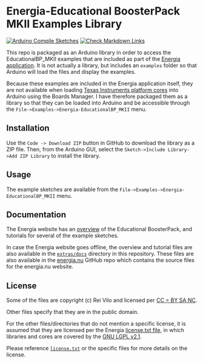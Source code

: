 # Energia-Educational BoosterPack MKII Examples Library

[![Arduino Compile Sketches](https://github.com/Andy4495/Energia-EducationalBP_MKII/actions/workflows/arduino-compile-sketches.yml/badge.svg)](https://github.com/Andy4495/Energia-EducationalBP_MKII/actions/workflows/arduino-compile-sketches.yml)
[![Check Markdown Links](https://github.com/Andy4495/Energia-EducationalBP_MKII/actions/workflows/CheckMarkdownLinks.yml/badge.svg)](https://github.com/Andy4495/Energia-EducationalBP_MKII/actions/workflows/CheckMarkdownLinks.yml)

This repo is packaged as an Arduino library in order to access the EducationalBP_MKII examples that are included as part of the [Energia application][1]. It is not actually a library, but includes an `examples` folder so that Arduino will load the files and display the examples.

Because these examples are included in the Energia application itself, they are not available when loading [Texas Instruments platform cores][5] into Arduino using the Boards Manager. I have therefore packaged them as a library so that they can be loaded into Arduino and be accessible through the `File->Examples->Energia-EducationalBP_MKII` menu.

## Installation

Use the `Code -> Download ZIP` button in GitHub to download the library as a ZIP file. Then, from the Arduino GUI, select the `Sketch->Include Library->Add ZIP Library` to install the library.

## Usage

The example sketches are available from the `File->Examples->Energia-EducationalBP_MKII` menu.

## Documentation

The Energia website has an [overview][6] of the Educational BoosterPack, and tutorials for several of the example sketches.

In case the Energia website goes offline, the overview and tutorial files are also available in the [`extras/docs`][8] directory in this repository. These files are also available in the [energia.nu][9] GitHub repo which contains the source files for the energia.nu website.

## License

Some of the files are copyright (c) Rei Vilo and licensed per [CC = BY SA NC][4].

Other files specify that they are in the public domain.

For the other files/directories that do not mention a specific license, it is assumed that they are licensed per the Energia [license.txt file][3], in which libraries and cores are covered by the [GNU LGPL v2.1][102].

Please reference [`license.txt`][101] or the specific files for more details on the license.

[1]: https://energia.nu
[3]: https://github.com/energia/Energia/blob/master/license.txt
[4]: https://creativecommons.org/licenses/by-nc-sa/4.0/
[5]: https://github.com/Andy4495/TI_Platform_Cores_For_Arduino
[6]: https://energia.nu/guide/tutorials/boosterpacks/tutorial_edumkii/
[8]: ./extras/docs/
[9]: https://github.com/energia/energia.nu
[101]: ./license.txt
[102]: https://www.gnu.org/licenses/old-licenses/lgpl-2.1.en.html
[//]: # ([200]: https://github.com/Andy4495/Energia-EducationalBP_MKII)

[//]: # (This is a way to hack a comment in Markdown. This will not be displayed when rendered.)
